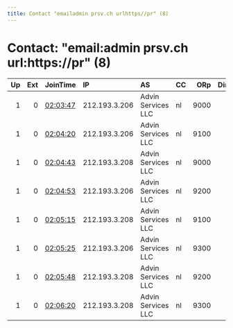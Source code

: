 ```yaml
---
title: Contact "emailadmin prsv.ch urlhttps//pr" (8)
---
```


# Contact: "email:admin prsv.ch url:https://pr" (8)

|   Up |   Ext | JoinTime                                                                                              | IP            | AS                 | CC   |   ORp |   Dirp | OS    | Version   | Nickname   |   eFamMembers |
|-----:|------:|:------------------------------------------------------------------------------------------------------|:--------------|:-------------------|:-----|------:|-------:|:------|:----------|:-----------|--------------:|
|    1 |     0 | [02:03:47](https://nusenu.github.io/OrNetStats/w/relay/F2CEBF5FAFF21C843A075806EF22532F2E9FB57A.html) | 212.193.3.206 | Advin Services LLC | nl   |  9000 |      0 | Linux | 0.4.7.13  | prsv       |           124 |
|    1 |     0 | [02:04:20](https://nusenu.github.io/OrNetStats/w/relay/9099DFFEF6EED949A0D23C3716EB3B29F2AEF2B3.html) | 212.193.3.206 | Advin Services LLC | nl   |  9100 |      0 | Linux | 0.4.7.13  | prsv       |           124 |
|    1 |     0 | [02:04:43](https://nusenu.github.io/OrNetStats/w/relay/0679221646472A2D19ABF30B8BC0FA375FD6E1D3.html) | 212.193.3.208 | Advin Services LLC | nl   |  9000 |      0 | Linux | 0.4.7.13  | prsv       |           124 |
|    1 |     0 | [02:04:53](https://nusenu.github.io/OrNetStats/w/relay/2578066ABA2344A68CC44F362FB724CCEE6C3588.html) | 212.193.3.206 | Advin Services LLC | nl   |  9200 |      0 | Linux | 0.4.7.13  | prsv       |           124 |
|    1 |     0 | [02:05:15](https://nusenu.github.io/OrNetStats/w/relay/916E642A2F852A231565E027D1F35ED4AD3A7D63.html) | 212.193.3.208 | Advin Services LLC | nl   |  9100 |      0 | Linux | 0.4.7.13  | prsv       |           124 |
|    1 |     0 | [02:05:25](https://nusenu.github.io/OrNetStats/w/relay/5B073F139E1796D1950776F6D03249E11EBC5153.html) | 212.193.3.206 | Advin Services LLC | nl   |  9300 |      0 | Linux | 0.4.7.13  | prsv       |           124 |
|    1 |     0 | [02:05:48](https://nusenu.github.io/OrNetStats/w/relay/6D24581B34361DDDA059DF21E0D9033703A0E49E.html) | 212.193.3.208 | Advin Services LLC | nl   |  9200 |      0 | Linux | 0.4.7.13  | prsv       |           124 |
|    1 |     0 | [02:06:20](https://nusenu.github.io/OrNetStats/w/relay/E52450BA34B244B056567A6C60FDD2486BCE0799.html) | 212.193.3.208 | Advin Services LLC | nl   |  9300 |      0 | Linux | 0.4.7.13  | prsv       |           124 |
